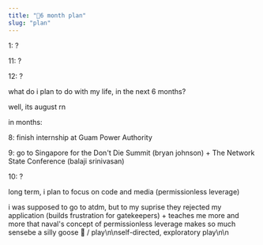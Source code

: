 ```yaml
---
title: "🧭6 month plan"
slug: "plan"
---
```


1: ?

11: ?

12: ?

what do i plan to do with my life, in the next 6 months?

well, its august rn

in months:

8: finish internship at Guam Power Authority

9: go to Singapore for the Don't Die Summit (bryan johnson) + The Network State Conference (balaji srinivasan)

10: ?

long term, i plan to focus on code and media (permissionless leverage)

i was supposed to go to atdm, but to my suprise they rejected my application (builds frustration for gatekeepers) + teaches me more and more that naval's concept of permissionless leverage makes so much sensebe a silly goose 🪿 / play\n\nself-directed, exploratory play\n\n
